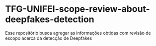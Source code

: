 # TFG-UNIFEI-scope-review-about-deepfakes-detection
Esse repositório busca agregar as informações obtidas com revisão de escopo acerca da detecção de Deepfakes 
